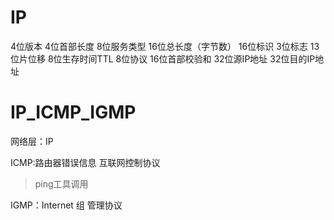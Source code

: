 # IP


4位版本
4位首部长度
8位服务类型
16位总长度（字节数）
16位标识
3位标志
13位片位移
8位生存时间TTL
8位协议
16位首部校验和
32位源IP地址
32位目的IP地址


# IP_ICMP_IGMP

网络层：IP

ICMP:路由器错误信息 互联网控制协议
 >ping工具调用

IGMP：Internet 组 管理协议